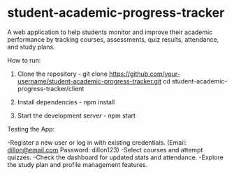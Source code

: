 # student-academic-progress-tracker
A web application to help students monitor and improve their academic performance by tracking courses, assessments, quiz results, attendance, and study plans.

How to run:

1. Clone the repository - 
git clone https://github.com/your-username/student-academic-progress-tracker.git
cd student-academic-progress-tracker/client

2. Install dependencies - 
npm install

3. Start the development server - 
npm start


Testing the App:

-Register a new user or log in with existing credentials.
    (Email: dillon@email.com
     Password: dillon123)
-Select courses and attempt quizzes.
-Check the dashboard for updated stats and attendance.
-Explore the study plan and profile management features.

